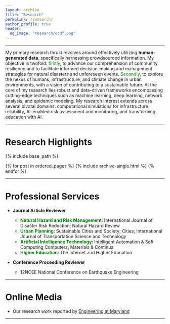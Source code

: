 ```yaml
---
layout: archive
title: "Research"
permalink: /research/
author_profile: true
header:
  og_image: "research/ecdf.png"
---
```


*** 
My primary research thrust revolves around effectively utilizing **human-generated data**, specifically harnessing crowdsourced information. My objective is twofold: <span style="color: green"> firstly</span>, to advance our comprehension of community resilience and to facilitate informed decision-making and management strategies for natural disasters and unforeseen events. <span style="color: green"> Secondly</span>, to explore the nexus of humans, infrastructure, and climate change in urban environments, with a vision of contributing to a sustainable future. At the core of my research lies robust and data-driven frameworks encompassing cutting-edge techniques such as machine learning, deep learning, network analysis, and epidemic modeling. My research interest extends across several pivotal domains: computational simulations for infrastructure reliability, AI-enabled risk assessment and monitoring, and transforming education with AI.

***
Research Highlights
======
<nbsp>

{% include base_path %}

{% for post in ordered_pages %}
  {% include archive-single.html %}
{% endfor %}

***
Professional Services
======
* **Journal Article Reviewer**
  * <span style="color: green">**Natural Hazard and Risk Management**</span>: International Journal of Disaster Risk Reduction; Natural Hazard Review
  * <span style="color: green">**Urban Planning**</span>: Sustainable Cities and Society; Cities; International Journal of Transportation Science and Technology
  * <span style="color: green">**Artificial Intelligence Technology**</span>: Intelligent Automation & Soft Computing;Computers, Materials & Continua
  * <span style="color: green">**Higher Education**</span>: The Internet and Higher Education
    
* **Conference Proceeding Reviewer**
  * 12NCEE National Conference on Earthquake Engineering

***
Online Media
======
* Our research work reported by [Engineering at Maryland](https://eng.umd.edu/disaster-pending)

***
